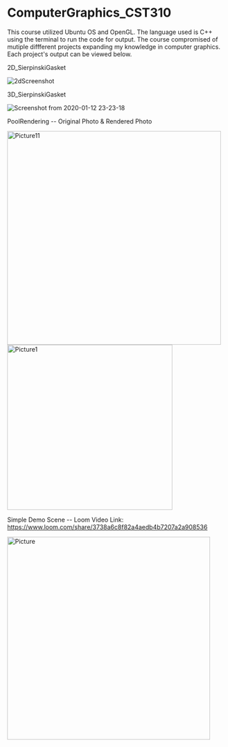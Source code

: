 # ComputerGraphics_CST310
This course utilized Ubuntu OS and OpenGL. The language used is C++ using the terminal to run the code for output. The course compromised of mutiple diffferent projects expanding my knowledge in computer graphics. Each project's output can be viewed below. 

2D_SierpinskiGasket


![2dScreenshot](https://user-images.githubusercontent.com/54555212/90271420-69e31c00-de21-11ea-8fd4-ef4160d8c5f5.png)

3D_SierpinskiGasket


![Screenshot from 2020-01-12 23-23-18](https://user-images.githubusercontent.com/54555212/90271479-81220980-de21-11ea-8ad2-b6eb00fe92b3.png)

PoolRendering -- Original Photo & Rendered Photo

<img width="493" alt="Picture11" src="https://user-images.githubusercontent.com/54555212/90274834-e0364d00-de26-11ea-94c3-ab8763755890.png">


<img width="381" alt="Picture1" src="https://user-images.githubusercontent.com/54555212/90274991-30adaa80-de27-11ea-835c-3c9c4d956ef5.png">

Simple Demo Scene -- Loom Video Link: https://www.loom.com/share/3738a6c8f82a4aedb4b7207a2a908536

<img width="468" alt="Picture" src="https://user-images.githubusercontent.com/54555212/90277267-e7f7f080-de2a-11ea-8711-590053b74fe8.png">

